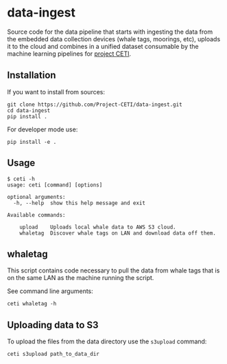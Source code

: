 # data-ingest

Source code for the data pipeline that starts with ingesting the data from the embedded data collection devices (whale tags, moorings, etc), uploads it to the cloud and combines in a unified dataset consumable by the machine learning pipelines for [project CETI](https://www.projectceti.org/).


## Installation

If you want to install from sources:

```console
git clone https://github.com/Project-CETI/data-ingest.git
cd data-ingest
pip install .
```

For developer mode use:

```console
pip install -e .
```


## Usage

```console
$ ceti -h
usage: ceti [command] [options]

optional arguments:
  -h, --help  show this help message and exit

Available commands:
  
    upload    Uploads local whale data to AWS S3 cloud.
    whaletag  Discover whale tags on LAN and download data off them.
```


## whaletag

This script contains code necessary to pull the data from whale tags that is on the same LAN as the machine running the script.

See command line arguments:

```console
ceti whaletag -h
```

## Uploading data to S3

To upload the files from the data directory use the `s3upload` command:

```console
ceti s3upload path_to_data_dir
```
